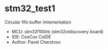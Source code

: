 # stm32_test1
Circular fifo buffer imlementation

* MCU: stm32f100rb (stm32vldiscovery board) 
* IDE: CooCox CoIDE 
* Author: Pavel Cherstvov
